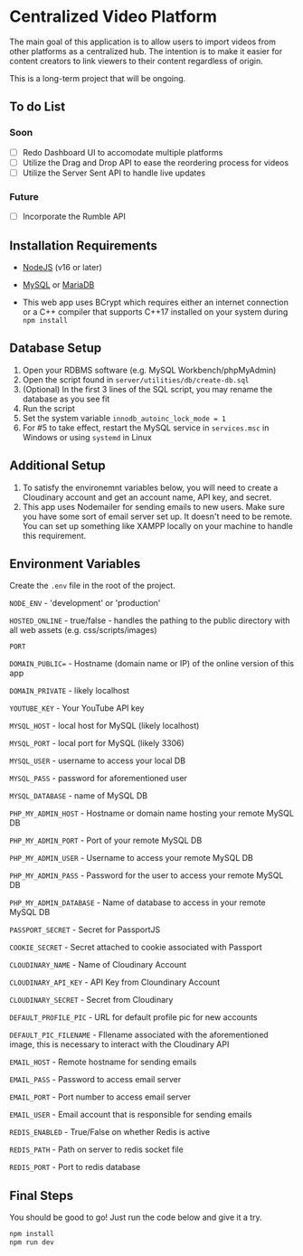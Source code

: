 # Centralized Video Platform

The main goal of this application is to allow users to import videos from other platforms as a centralized hub. The intention is to make it easier for content creators to link viewers to their content regardless of origin.

This is a long-term project that will be ongoing.

## To do List

### Soon
- [ ] Redo Dashboard UI to accomodate multiple platforms
- [ ] Utilize the Drag and Drop API to ease the reordering process for videos
- [ ] Utilize the Server Sent API to handle live updates

### Future
- [ ] Incorporate the Rumble API

## Installation Requirements

* [NodeJS](https://nodejs.org/en/download) (v16 or later)

* [MySQL](https://www.mysql.com/downloads/) or [MariaDB](https://mariadb.org/download/)

* This web app uses BCrypt which requires either an internet connection or a C++ compiler that supports C++17 installed on your system during `npm install`

## Database Setup
1. Open your RDBMS software (e.g. MySQL Workbench/phpMyAdmin)
2. Open the script found in `server/utilities/db/create-db.sql`
3. (Optional) In the first 3 lines of the SQL script, you may rename the database as you see fit
4. Run the script
5. Set the system variable `innodb_autoinc_lock_mode = 1`
6. For #5 to take effect, restart the MySQL service in `services.msc` in Windows or using `systemd` in Linux

## Additional Setup
1. To satisfy the environemnt variables below, you will need to create a Cloudinary account and get an account name, API key, and secret.
2. This app uses Nodemailer for sending emails to new users. Make sure you have some sort of email server set up. It doesn't need to be remote. You can set up something like XAMPP locally on your machine to handle this requirement.

## Environment Variables
Create the `.env` file in the root of the project.

`NODE_ENV` - 'development' or 'production'

`HOSTED_ONLINE` - true/false - handles the pathing to the public directory with all web assets (e.g. css/scripts/images)

`PORT`

`DOMAIN_PUBLIC=` - Hostname (domain name or IP) of the online version of this app

`DOMAIN_PRIVATE` - likely localhost

`YOUTUBE_KEY` - Your YouTube API key

`MYSQL_HOST` - local host for MySQL (likely localhost)

`MYSQL_PORT` - local port for MySQL (likely 3306)

`MYSQL_USER` - username to access your local DB

`MYSQL_PASS` - password for aforementioned user

`MYSQL_DATABASE` - name of MySQL DB

`PHP_MY_ADMIN_HOST` - Hostname or domain name hosting your remote MySQL DB

`PHP_MY_ADMIN_PORT` - Port of your remote MySQL DB

`PHP_MY_ADMIN_USER` - Username to access your remote MySQL DB

`PHP_MY_ADMIN_PASS` - Password for the user to access your remote MySQL DB

`PHP_MY_ADMIN_DATABASE` - Name of database to access in your remote MySQL DB

`PASSPORT_SECRET` - Secret for PassportJS

`COOKIE_SECRET` - Secret attached to cookie associated with Passport

`CLOUDINARY_NAME` - Name of Cloudinary Account

`CLOUDINARY_API_KEY` - API Key from Cloundinary Account

`CLOUDINARY_SECRET` - Secret from Cloudinary

`DEFAULT_PROFILE_PIC` - URL for default profile pic for new accounts

`DEFAULT_PIC_FILENAME` - FIlename associated with the aforementioned image, this is necessary to interact with the Cloudinary API

`EMAIL_HOST` - Remote hostname for sending emails

`EMAIL_PASS` - Password to access email server

`EMAIL_PORT` - Port number to access email server

`EMAIL_USER` - Email account that is responsible for sending emails

`REDIS_ENABLED` - True/False on whether Redis is active

`REDIS_PATH` - Path on server to redis socket file

`REDIS_PORT` - Port to redis database

## Final Steps

You should be good to go! Just run the code below and give it a try.
```bash
npm install
npm run dev
```